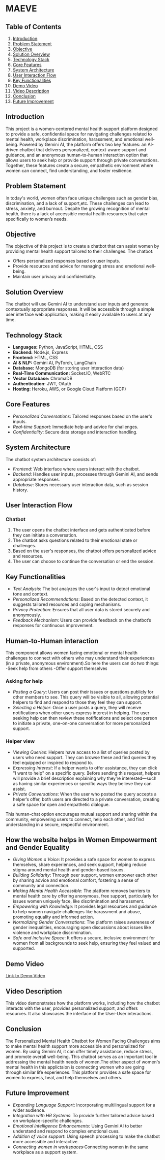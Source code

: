 # MAEVE

## Table of Contents
1. [Introduction](#introduction)
2. [Problem Statement](#problem-statement)
3. [Objective](#objective)
4. [Solution Overview](#solution-overview)
5. [Technology Stack](#technology-stack)
6. [Core Features](#core-features)
7. [System Architecture](#system-architecture)
8. [User Interaction Flow](#user-interaction-flow)
9. [Key Functionalities](#key-functionalities)
10. [Demo Video](#demo-video)
11. [Video Description](#video-description)
12. [Conclusion](#conclusion)
13. [Future Improvement](#future-improvements)


## Introduction
This project is a women-centered mental health support platform designed to provide a safe, confidential space for navigating challenges related to mental health, workplace discrimination, harassment, and emotional well-being. Powered by Gemini AI, the platform offers two key features: an AI-driven chatbot that delivers personalized, context-aware support and guidance, and an anonymous human-to-human interaction option that allows users to seek help or provide support through private conversations. Together, these features create a secure, empathetic environment where women can connect, find understanding, and foster resilience.
## Problem Statement
In today's world, women often face unique challenges such as gender bias, discrimination, and a lack of support,etc. These challenges can lead to stress, anxiety, and burnout. Despite the growing recognition of mental health, there is a lack of accessible mental health resources that cater specifically to women’s needs.

## Objective
The objective of this project is to create a chatbot that can assist women by providing mental health support tailored to their challenges. The chatbot:
- Offers personalized responses based on user inputs.
- Provide resources and advice for managing stress and emotional well-being.
- Maintain user privacy and confidentiality.
## Solution Overview
The chatbot will use Gemini AI to understand user inputs and generate contextually appropriate responses. It will be accessible through a simple user interface web application, making it easily available to users at any time.

## Technology Stack
- **Languages:** Python, JavaScript, HTML, CSS
- **Backend:** Node.js, Express
- **Frontend:** HTML, CSS
- **AI & NLP:** Gemini AI, PyTorch, LangChain
- **Database:** MongoDB (for storing user interaction data)
- **Real-Time Communication:** Socket.IO, WebRTC
- **Vector Database:** ChromaDB
- **Authentication:** JWT, OAuth
- **Hosting:** Heroku, AWS, or Google Cloud Platform (GCP)


## Core Features
- *Personalized Conversations*: Tailored responses based on the user's inputs.
- *Real-time Support*: Immediate help and advice for challenges.
- *Confidentiality*: Secure data storage and interaction handling.


## System Architecture
The chatbot system architecture consists of:
- *Frontend*: Web interface where users interact with the chatbot.
- *Backend*: Handles user inputs, processes through Gemini AI, and sends appropriate responses.
- *Database*: Stores necessary user interaction data, such as session history.

## User Interaction Flow
 ### Chatbot
1. The user opens the chatbot interface and gets authenticated before they can initiate a conversation.
2. The chatbot asks questions related to their emotional state or challenges.
3. Based on the user's responses, the chatbot offers personalized advice and resources.
4. The user can choose to continue the conversation or end the session.
## Key Functionalities
- *Text Analysis*: The bot analyzes the user's input to detect emotional tone and context.
- *Personalized Recommendations*: Based on the detected context, it suggests tailored resources and coping mechanisms.
- *Privacy Protection*: Ensures that all user data is stored securely and anonymously.
- *Feedback Mechanism*: Users can provide feedback on the chatbot’s responses for continuous improvement.

  
## Human-to-Human interaction
This component allows women facing emotional or mental health challenges to connect with others  who may understand their experiences (in a private, anonymous environment).So here the users can do two things: 
-Seek help from others
-Offer support themselves
	
### Asking for help
- *Posting a Query*: Users can post their issues or questions publicly for other members to see. This query will be visible to all, allowing potential helpers to find and respond to those they feel they can support.
- *Selecting a Helper*: Once a user posts a query, they will receive notifications when other users express interest in helping. The user seeking help can then review these notifications and select one person to initiate a private, one-on-one conversation for more personalized support.

### Helper view
- *Viewing Queries*: Helpers have access to a list of queries posted by users who need support. They can browse these and find queries they feel equipped or inspired to respond to.
- *Expressing Interest*: If a helper wants to offer assistance, they can click "I want to help" on a specific query. Before sending this request, helpers will provide a brief description explaining why they’re interested—such as having similar experiences or specific ways they believe they can assist.
- *Private Conversations*: When the user who posted the query accepts a helper’s offer, both users are directed to a private conversation, creating a safe space for open and empathetic dialogue.

This human-chat option encourages mutual support and sharing within the community, empowering users to connect, help each other, and find understanding in a secure, respectful environment.

## How the website helps in Women Empowerment and Gender Equality

- *Giving Women a Voice*: It provides a safe space for women to express themselves, share experiences, and seek support, helping reduce stigma around mental health and gender-based issues.
- *Building Solidarity*: Through peer support, women empower each other by sharing advice and emotional comfort, fostering a sense of community and connection.
- *Making Mental Health Accessible*: The platform removes barriers to mental health care by offering anonymous, free support, particularly for issues women uniquely face, like discrimination and harassment.
- *Empowering with Knowledge*: It provides legal resources and guidance to help women navigate challenges like harassment and abuse, promoting equality and informed action.
- *Normalizing Gender Conversations*: The platform raises awareness of gender inequalities, encouraging open discussions about issues like violence and workplace discrimination.
- *Safe and Inclusive Space*: It offers a secure, inclusive environment for women from all backgrounds to seek help, ensuring they feel valued and supported.



## Demo Video
[Link to Demo Video](#) 

## Video Description
This video demonstrates how the platform works, including how the chatbot interacts with the user, provides personalized support, and offers resources. It also showcases the interface of the User-User interactions.

## Conclusion
The Personalized Mental Health Chatbot for Women Facing Challenges aims to make mental health support more accessible and personalized for women. By using Gemini AI, it can offer timely assistance, reduce stress, and promote overall well-being. This chatbot serves as an important tool in addressing the mental health needs of women.The other aspect of women's mental health in this applictaion is connecting women who are going through similar life experiences. This platform provides a safe space for women to express, heal, and help themselves and others.

## Future Improvement
- *Expanding Language Support*: Incorporating multilingual support for a wider audience.
- *Integration with HR Systems*: To provide further tailored advice based on workplace-specific challenges.
- *Emotional Intelligence Enhancements*: Using Gemini AI to better understand and respond to complex emotional cues.
- *Addition of voice support*: Using speech processing to make the chatbot more accessible and interactive.
- *Connecting women in workspaces*:Connecting women in the same workplace as a support system.
